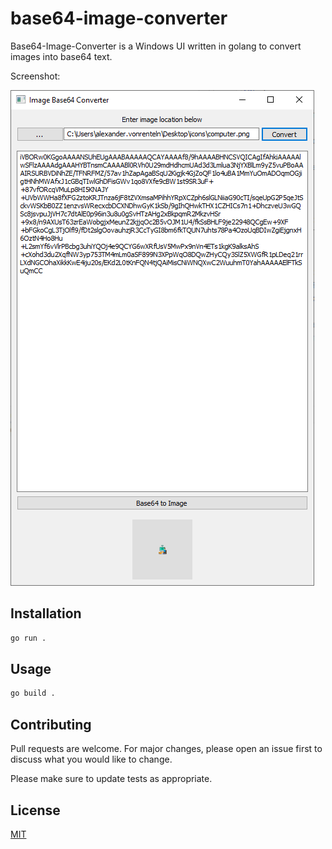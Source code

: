 # base64-image-converter

Base64-Image-Converter is a Windows UI written in golang to convert images into base64 text.

Screenshot:

![screenshot](./img/screenshot.png "Screenshot")



## Installation


```bash
go run .
```

## Usage

```bash
go build .
```

## Contributing
Pull requests are welcome. For major changes, please open an issue first to discuss what you would like to change.

Please make sure to update tests as appropriate.

## License
[MIT](https://choosealicense.com/licenses/mit/)
